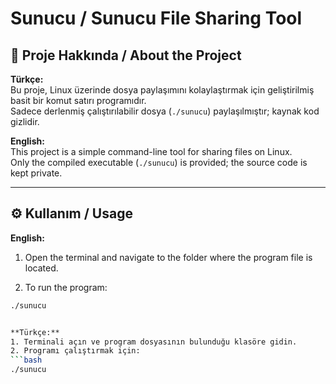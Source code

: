 # Sunucu / Sunucu File Sharing Tool

## 📌 Proje Hakkında / About the Project

**Türkçe:**  
Bu proje, Linux üzerinde dosya paylaşımını kolaylaştırmak için geliştirilmiş basit bir komut satırı programıdır.  
Sadece derlenmiş çalıştırılabilir dosya (`./sunucu`) paylaşılmıştır; kaynak kod gizlidir.  

**English:**  
This project is a simple command-line tool for sharing files on Linux.  
Only the compiled executable (`./sunucu`) is provided; the source code is kept private.

---

## ⚙️ Kullanım / Usage
**English:**
1. Open the terminal and navigate to the folder where the program file is located.

2. To run the program:

```bash
./sunucu


**Türkçe:**  
1. Terminali açın ve program dosyasının bulunduğu klasöre gidin.  
2. Programı çalıştırmak için:  
```bash
./sunucu
